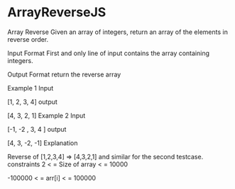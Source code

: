 # ArrayReverseJS

Array Reverse
Given an array of integers, return an array of the elements in reverse order.

Input Format
First and only line of input contains the array containing integers.

Output Format
return the reverse array

Example 1
Input

[1, 2, 3, 4]
output

[4, 3, 2, 1]
Example 2
Input

[-1, -2 , 3, 4 ]
output

[4, 3, -2, -1]
Explanation

Reverse of [1,2,3,4] => [4,3,2,1] and similar for the second testcase.
constraints
2 < = Size of array < = 10000

-100000 < = arr[i] < = 100000
